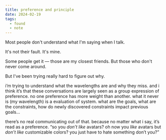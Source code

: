 ```yaml
---
title: preference and principle
date: 2024-02-19
tags:
  - found
  - note
---
```


Most people don't understand what I'm saying when I talk.

It's not their fault.
It's mine.

Some people get it — those are my closest friends.
But those who don't never come around.

But I've been trying really hard to figure out why.

i’m trying to understand what the wavelengths are and why they miss.
and i think it’s that these conversations are largely seen as a group expression of preference.
no one preference has more weight than another.
what it never is (my wavelength) is a evaluation of system.
what are the goals, what are the constraints, how do newly discovered constraints impact previous goals…

there’s no real communicating out of that.
because no matter what i say, it’s read as a preference.
“so you _don’t like_ avatars? oh now you _like_ avatars but _don’t like_ customizable colors? you just have to hate something don’t you?”
